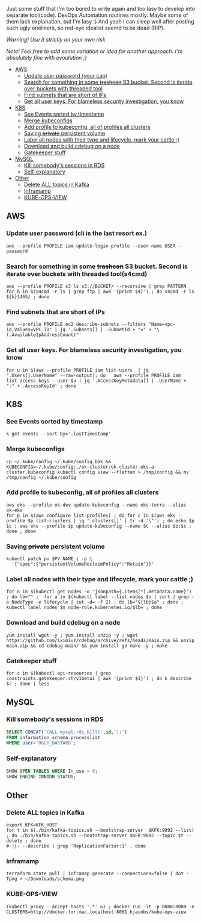 
Just some stuff that I'm too bored to write again and too lasy to develop into separate tool(code).
DevOps Automation routines mostly. Maybe some of them lack explanation, but I'm lasy :) And yeah I can sleep well after posting such ugly oneliners, so red-eye idealist seemd to be dead (RIP).

_Warning! Use it strictly on your own risk_

_Note! Feel free to add some variation or idea for another approach. I'm absolutely fine with evoulution ;)_ 

<!-- TOC -->
  * [AWS](#aws)
    * [Update user password (your cap)](#update-user-password--your-cap-)
    * [Search for something in some ~~trashcan~~ S3 bucket. Second is iterate over buckets with threaded tool](#search-for-something-in-some-trashcan-s3-bucket-second-is-iterate-over-buckets-with-threaded-tool)
    * [Find subnets that are short of IPs](#find-subnets-that-are-short-of-ips)
    * [Get all user keys. For blameless security investigation, you know](#get-all-user-keys-for-blameless-security-investigation-you-know)
  * [K8S](#k8s)
    * [See Events sorted by timestamp](#see-events-sorted-by-timestamp)
    * [Merge kubeconfigs](#merge-kubeconfigs)
    * [Add profile to kubeconfig, all of profiles all clusters](#add-profile-to-kubeconfig-all-of-profiles-all-clusters)
    * [Saving ~~private~~ persistent volume](#saving-private-persistent-volume)
    * [Label all nodes with their type and lifecycle, mark your cattle ;)](#label-all-nodes-with-their-type-and-lifecycle-mark-your-cattle--)
    * [Download and build cdebug on a node](#download-and-build-cdebug-on-a-node)
    * [Gatekeeper stuff](#gatekeeper-stuff)
  * [MySQL](#mysql)
    * [Kill somebody's sessions in RDS](#kill-somebodys-sessions-in-rds)
    * [Self-explanatory](#self-explanatory)
  * [Other](#other)
    * [Delete ALL topics in Kafka](#delete-all-topics-in-kafka)
    * [Inframamp](#inframamp)
    * [KUBE-OPS-VIEW](#kube-ops-view)
<!-- TOC -->

## AWS

### Update user password (cli is the last resort ex.)
```shell
aws --profile PROFILE iam update-login-profile --user-name USER --password
```

### Search for something in some ~~trashcan~~ S3 bucket. Second is iterate over buckets with threaded tool(s4cmd)
```shell
aws --profile PROFILE s3 ls s3://BUCKET/ --recursive | grep PATTERN
for b in $(s4cmd -r ls | grep ftp | awk '{print $4}') ; do s4cmd -r ls ${b}1465/ ; done
```

### Find subnets that are short of IPs
```shell
aws --profile PROFILE ec2 describe-subnets --filters "Name=vpc-id,Values=VPC_ID" | jq '.Subnets[] | .SubnetId + "=" + "\(.AvailableIpAddressCount)"'
```

### Get all user keys. For blameless security investigation, you know
```shell
for u in $(aws --profile PROFILE iam list-users  | jq ".Users[].UserName" --raw-output); do   aws --profile PROFILE iam list-access-keys --user $u | jq '.AccessKeyMetadata[] | .UserName + ":" + .AccessKeyId' ; done
```

## K8S

### See Events sorted by timestamp
````shell
k get events --sort-by='.lastTimestamp'
````

### Merge kubeconfigs
```shell
cp ~/.kube/config ~/.kube/config.bak && KUBECONFIG=~/.kube/config:./ok-cluster/ok-cluster-eks-a-cluster.kubeconfig kubectl config view --flatten > /tmp/config && mv /tmp/config ~/.kube/config
```

### Add profile to kubeconfig, all of profiles all clusters
```shell
aws eks --profile ok-dev update-kubeconfig --name eks-terra --alias ok-eks
for p in $(aws configure list-profiles) ; do for c in $(aws eks --profile $p list-clusters | jq '.clusters[]' | tr -d '\"') ; do echo $p $c ; aws eks --profile $p update-kubeconfig --name $c --alias $p:$c ; done ; done
```

### Saving ~~private~~ persistent volume
```shell
kubectl patch pv $PV_NAME_i -p \
  '{"spec":{"persistentVolumeReclaimPolicy":"Retain"}}'
```

### Label all nodes with their type and lifecycle, mark your cattle ;)
```shell
for n in $(kubectl get nodes -o 'jsonpath={.items[*].metadata.name}') ; do lb="" ;  for a in $(kubectl label --list nodes $n | sort | grep -e NodeType -e lifecycle | cut -d= -f 2) ; do lb="${lb}$a" ; done ; kubectl label nodes $n node-role.kubernetes.io/$lb= ; done
```

### Download and build cdebug on a node
```shell
yum install wget -y ; yum install unzip -y ; wget https://github.com/iximiuz/cdebug/archive/refs/heads/main.zip && unzip main.zip && cd cdebug-main/ && yum install go make -y ; make
```

### Gatekeeper stuff 
```shell
for c in $(kubectl api-resources | grep constraints.gatekeeper.sh/v1beta1 | awk '{print $1}') ; do k describe $c ; done | less
````

## MySQL

### Kill somebody's sessions in RDS
```SQL
SELECT CONCAT('CALL mysql.rds_kill(',id,');')
FROM information_schema.processlist
WHERE user='UGLY_BASTARD';
```

### Self-explanatory
```SQL
SHOW OPEN TABLES WHERE In_use > 0;
SHOW ENGINE INNODB STATUS;
```

## Other

### Delete ALL topics in Kafka
```shell
export KFK=KFK_HOST
for t in $(./bin/kafka-topics.sh --bootstrap-server  $KFK:9092 --list) ; do ./bin/kafka-topics.sh --bootstrap-server $KFK:9092 --topic $t --delete ; done
#-||- --describe | grep 'ReplicationFactor:1' ; done
```

### Inframamp
```shell
terraform state pull | inframap generate --connections=false | dot -Tpng > ~/Downloads/schema.png
```
### KUBE-OPS-VIEW
````shell
(kubectl proxy --accept-hosts '.*' &) ; docker run -it -p 8080:8080 -e CLUSTERS=http://docker.for.mac.localhost:8001 hjacobs/kube-ops-view
````
